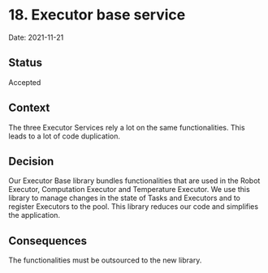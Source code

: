 # 18. Executor base service

Date: 2021-11-21

## Status

Accepted

## Context

The three Executor Services rely a lot on the same functionalities. This leads to a lot of code duplication.

## Decision

Our Executor Base library bundles functionalities that are used in the Robot Executor, Computation Executor and Temperature Executor. We use this library to manage changes in the state of Tasks and Executors and to register Executors to the pool. This library reduces our code and simplifies the application.

## Consequences

The functionalities must be outsourced to the new library.

